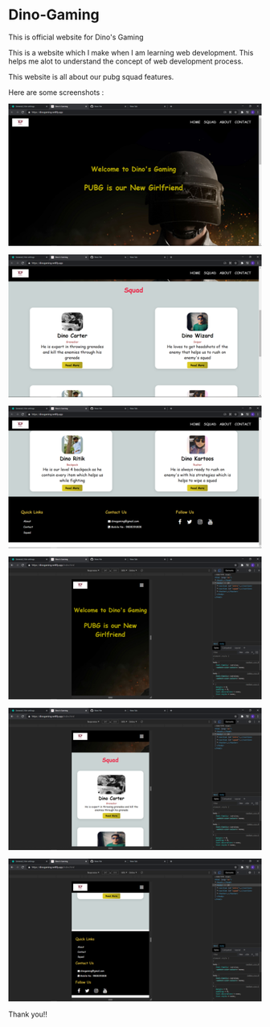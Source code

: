 # Dino-Gaming
This is official website for Dino's Gaming

This is a website which I make when I am learning web development. This helps me alot to understand the concept of web development process.

This website is all about our pubg squad features.

Here are some screenshots : 

![alt text](https://github.com/Kartik1411/Dino-Gaming/blob/main/images/screenShots/Screenshot%20(476).png)

![alt text](https://github.com/Kartik1411/Dino-Gaming/blob/main/images/screenShots/Screenshot%20(477).png)

![alt text](https://github.com/Kartik1411/Dino-Gaming/blob/main/images/screenShots/Screenshot%20(478).png)

![alt text](https://github.com/Kartik1411/Dino-Gaming/blob/main/images/screenShots/Screenshot%20(479).png)

![alt text](https://github.com/Kartik1411/Dino-Gaming/blob/main/images/screenShots/Screenshot%20(480).png)

![alt text](https://github.com/Kartik1411/Dino-Gaming/blob/main/images/screenShots/Screenshot%20(481).png)



Thank you!!
